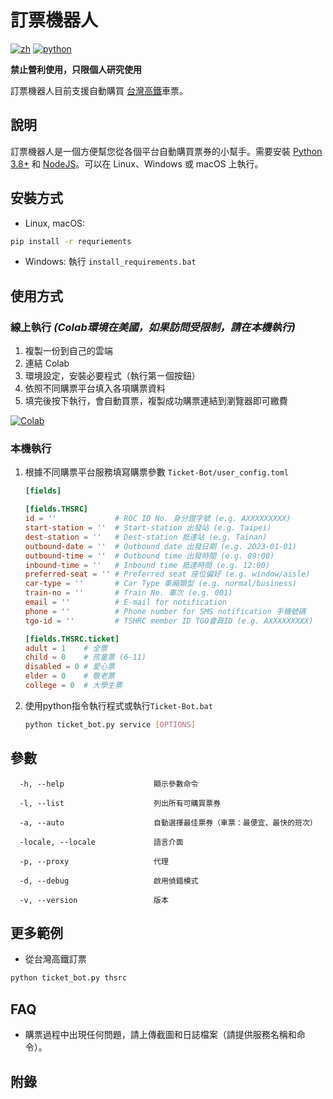 # 訂票機器人

[![zh](https://img.shields.io/badge/lang-中文-blue)](https://github.com/wayneclub/Ticket-Bot/blob/main/README.md) [![python](https://img.shields.io/badge/python-3.8-blue)](https://www.python.org/downloads/)

**禁止營利使用，只限個人研究使用**

訂票機器人目前支援自動購買 [台灣高鐵](https://irs.thsrc.com.tw/IMINT/)車票。

## 說明

訂票機器人是一個方便幫您從各個平台自動購買票券的小幫手。需要安裝 [Python 3.8+](https://www.python.org/downloads/) 和 [NodeJS](https://nodejs.org/en/download)。可以在 Linux、Windows 或 macOS 上執行。

## 安裝方式

- Linux, macOS:

```bash
pip install -r requriements
```

- Windows: 執行 `install_requirements.bat`

## 使用方式

### 線上執行 **_(Colab環境在美國，如果訪問受限制，請在本機執行)_**

1. 複製一份到自己的雲端
2. 連結 Colab
3. 環境設定，安裝必要程式（執行第ㄧ個按鈕）
4. 依照不同購票平台填入各項購票資料
5. 填完後按下執行，會自動買票，複製成功購票連結到瀏覽器即可繳費

<a href="https://colab.research.google.com/drive/1NUeypohFO___pW9Ou6lvOPUfn_tCoF9N?usp=sharing" target="_blank"><img src="https://colab.research.google.com/assets/colab-badge.svg" title="Open this file in Google Colab" alt="Colab"/></a>

### 本機執行

1. 根據不同購票平台服務填寫購票參數 `Ticket-Bot/user_config.toml`

    ```toml
    [fields]

    [fields.THSRC]
    id = ''             # ROC ID No. 身分證字號 (e.g. AXXXXXXXXX)
    start-station = ''  # Start-station 出發站 (e.g. Taipei)
    dest-station = ''   # Dest-station 抵達站 (e.g. Tainan)
    outbound-date = ''  # Outbound date 出發日期 (e.g. 2023-01-01)
    outbound-time = ''  # Outbound time 出發時間 (e.g. 09:00)
    inbound-time = ''   # Inbound time 抵達時間 (e.g. 12:00)
    preferred-seat = '' # Preferred seat 座位偏好 (e.g. window/aisle)
    car-type = ''       # Car Type 車廂類型 (e.g. normal/business)
    train-no = ''       # Train No. 車次 (e.g. 001)
    email = ''          # E-mail for notification
    phone = ''          # Phone number for SMS notification 手機號碼
    tgo-id = ''         # TSHRC member ID TGO會員ID (e.g. AXXXXXXXXX)

    [fields.THSRC.ticket]
    adult = 1    # 全票
    child = 0    # 孩童票 (6-11)
    disabled = 0 # 愛心票
    elder = 0    # 敬老票
    college = 0  # 大學生票
    ```

2. 使用python指令執行程式或執行`Ticket-Bot.bat`

    ```bash
    python ticket_bot.py service [OPTIONS]
    ```

## 參數

```text
  -h, --help                    顯示參數命令

  -l, --list                    列出所有可購買票券

  -a, --auto                    自動選擇最佳票券（車票：最便宜、最快的班次）

  -locale, --locale             語言介面

  -p, --proxy                   代理

  -d, --debug                   啟用偵錯模式

  -v, --version                 版本
```

## 更多範例

- 從台灣高鐵訂票

```bash
python ticket_bot.py thsrc
```

## FAQ

- 購票過程中出現任何問題，請上傳截圖和日誌檔案（請提供服務名稱和命令）。

## 附錄
